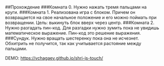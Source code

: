 ##Прохождение
###Комната 0.
Нужно нажать тремя пальцами на круги.
###Комната 1.
Реализована игра с блоком. Причем он возвращается на свое начальное положение и его можно поймать при возвращении. Цель: выкинуть блок вверх через центр.
###Комната 2.
Нужно разгадать пин-код. Для разгадки нужно зумить пока не увидишь математическое выражение. Пин-код это решение выражения.
###Сундук.
Нужно вращать шестеренку пока она не исчезнет. Обхитрить не получится, так как учитывается растояние между пальцами.

DEMO: https://vchagaev.github.io/shri-js-touch/
